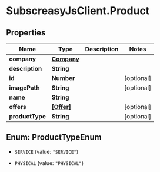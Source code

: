 # SubscreasyJsClient.Product

## Properties
Name | Type | Description | Notes
------------ | ------------- | ------------- | -------------
**company** | [**Company**](Company.md) |  | 
**description** | **String** |  | 
**id** | **Number** |  | [optional] 
**imagePath** | **String** |  | [optional] 
**name** | **String** |  | 
**offers** | [**[Offer]**](Offer.md) |  | [optional] 
**productType** | **String** |  | [optional] 


<a name="ProductTypeEnum"></a>
## Enum: ProductTypeEnum


* `SERVICE` (value: `"SERVICE"`)

* `PHYSICAL` (value: `"PHYSICAL"`)




